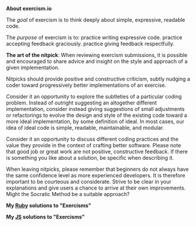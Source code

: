 **About exercism.io**

The *goal* of exercism is to think deeply about simple, expressive,
readable code.

The *purpose* of exercism is to:
practice writing expressive code.
practice accepting feedback graciously.
practice giving feedback respectfully.

**The art of the nitpick**:
When reviewing exercism submissions, it is possible and encouraged to
share advice and insight on the style and approach of a given
implementation.


Nitpicks should provide positive and constructive criticism, subtly
nudging a coder toward progressively better implementations of an
exercise.


Consider it an opportunity to explore the subtleties of a particular
coding problem.
Instead of outright suggesting an altogether different implementation,
consider instead giving suggestions of small adjustments or refactorings
to evolve the design and style of the existing code toward a more ideal
implementation, by some definition of ideal.
In most cases, our idea of ideal code is simple, readable, maintainable,
and modular.


Consider it an opportunity to discuss different coding practices and the
value they provide in the context of crafting better software.
Please note that good job or great work are not positive, constructive
feedback. If there is something you like about a solution, be specific
when describing it.


When leaving nitpicks, please remember that beginners do not always have
the same confidence level as more experienced developers. It is
therefore important to be courteous and considerate. Strive to be clear
in your explanations and give users a chance to arrive at their own
improvements. Might the Socratic Method be a suitable approach?

**My [Ruby](https://github.com/breethomas/exercisms/tree/master/ruby) solutions to "Exercisms"** 

**My [JS](https://github.com/breethomas/exercisms/tree/master/javascript) solutions to "Exercisms"**
